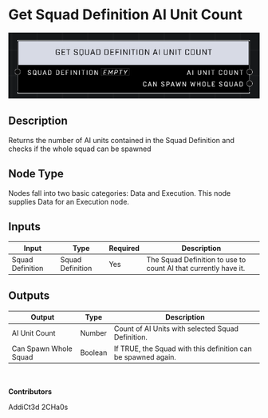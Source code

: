# Get Squad Definition AI Unit Count
![alt text](../../../.gitbook/assets/get-squad-definition-ai-unit-count.png)

## Description
Returns the number of AI units contained in the Squad Definition and checks if the whole squad can be spawned

## Node Type
Nodes fall into two basic categories: Data and Execution. This node supplies Data for an Execution node.

## Inputs
| Input            | Type             | Required | Description												    |
|------------------|------------------|----------|--------------------------------------------------------------|
| Squad Definition | Squad Definition | Yes | The Squad Definition to use to count AI that currently have it. |

## Outputs
| Output           | Type             | Description												     |
|------------------|------------------|--------------------------------------------------------------|
| AI Unit Count | Number | Count of AI Units with selected Squad Definition. |
| Can Spawn Whole Squad | Boolean | If TRUE, the Squad with this definition can be spawned again. |

\
\
**Contributors**

AddiCt3d 2CHa0s